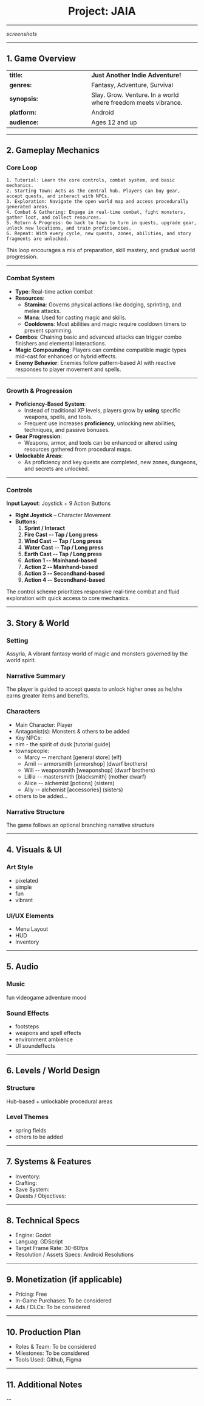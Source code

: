 <h1 align="center"> Project: JAIA </h1>

---

*screenshots*

---

## 1. Game Overview

<table align="center">
	<tr>
		<td width="200"><strong> title: </strong></td>
		<td> <strong> Just Another Indie Adventure! </strong> </td>
	</tr>
	<tr>
 		<td width="200"><strong> genres: </strong></td>
		<td > Fantasy, Adventure, Survival </td>
	</tr>
	<tr>
		<td width="200"><strong> synopsis: </strong></td>
		<td > Slay. Grow. Venture. In a world where freedom meets vibrance. </td>
	</tr>
	<tr>
		<td width="200"><strong> platform: </strong></td>
		<td > Android </td>
	</tr>
	<tr>
		<td width="200"><strong> audience: </strong></td>
		<td > Ages 12 and up </td>
	</tr>
</table>

---

## 2. Gameplay Mechanics

### Core Loop
    1. Tutorial: Learn the core controls, combat system, and basic mechanics.
    2. Starting Town: Acts as the central hub. Players can buy gear, accept quests, and interact with NPCs.
    3. Exploration: Navigate the open world map and access procedurally generated areas.
    4. Combat & Gathering: Engage in real-time combat, fight monsters, gather loot, and collect resources.
    5. Return & Progress: Go back to town to turn in quests, upgrade gear, unlock new locations, and train proficiencies.
    6. Repeat: With every cycle, new quests, zones, abilities, and story fragments are unlocked.

This loop encourages a mix of preparation, skill mastery, and gradual world progression.

---

### Combat System
- **Type**: Real-time action combat
- **Resources**:
	- **Stamina**: Governs physical actions like dodging, sprinting, and melee attacks.
	- **Mana**: Used for casting magic and skills.
	- **Cooldowns**: Most abilities and magic require cooldown timers to prevent spamming.
- **Combos**: Chaining basic and advanced attacks can trigger combo finishers and elemental interactions.
- **Magic Compounding**: Players can combine compatible magic types mid-cast for enhanced or hybrid effects.
- **Enemy Behavior**: Enemies follow pattern-based AI with reactive responses to player movement and spells.

---

### Growth & Progression
- **Proficiency-Based System**:
	- Instead of traditional XP levels, players grow by **using** specific weapons, spells, and tools.
	- Frequent use increases **proficiency**, unlocking new abilities, techniques, and passive bonuses.
- **Gear Progression**:
	- Weapons, armor, and tools can be enhanced or altered using resources gathered from procedural maps.
- **Unlockable Areas**:
	- As proficiency and key quests are completed, new zones, dungeons, and secrets are unlocked.

---

### Controls
**Input Layout**: Joystick + 9 Action Buttons  
- **Right Joystick** – Character Movement  
- **Buttons:**
	1. **Sprint / Interact**
	2. **Fire Cast -- Tap / Long press**
	3. **Wind Cast -- Tap / Long press**
	4. **Water Cast -- Tap / Long press**
	5. **Earth Cast -- Tap / Long press**
	6. **Action 1 -- Mainhand-based**
	7. **Action 2 -- Mainhand-based**
	8. **Action 3 -- Secondhand-based**
 	9. **Action 4 -- Secondhand-based**

The control scheme prioritizes responsive real-time combat and fluid exploration with quick access to core mechanics.

---

## 3. Story & World
### Setting
Assyria, A vibrant fantasy world of magic and monsters governed by the world spirit.

### Narrative Summary
The player is guided to accept quests to unlock higher ones as he/she earns greater items and benefits.

### Characters
- Main Character: Player 
- Antagonist(s): Monsters & others to be added
- Key NPCs:
- nim - the spirit of dusk [tutorial guide]
- townspeople:
	- Marcy -- merchant [general store] (elf)
	- Arnil -- armorsmith [armorshop] (dwarf brothers)
	- Will -- weaponsmith [weaponshop] (dwarf brothers)
	- Lillia -- mastersmith [blacksmith] (mother dwarf)
	- Alice -- alchemist [potions] (sisters)
	- Ally -- alchemist [accessories] (sisters)
- others to be added...

### Narrative Structure
The game follows an optional branching narrative structure

---

## 4. Visuals & UI
### Art Style
- pixelated
- simple
- fun
- vibrant

### UI/UX Elements
- Menu Layout
- HUD
- Inventory

---

## 5. Audio
### Music
fun videogame adventure mood

### Sound Effects
- footsteps
- weapons and spell effects
- environment ambience
- UI soundeffects

---

## 6. Levels / World Design
### Structure
Hub-based + unlockable procedural areas

### Level Themes
- spring fields
- others to be added

---

## 7. Systems & Features
- Inventory:  
- Crafting:  
- Save System:  
- Quests / Objectives:  

---

## 8. Technical Specs
- Engine: Godot 
- Languag:  GDScript
- Target Frame Rate:  30-60fps
- Resolution / Assets Specs:  Android Resolutions

---

## 9. Monetization (if applicable)
- Pricing:  Free
- In-Game Purchases:   To be considered  
- Ads / DLCs:  To be considered

---

## 10. Production Plan
- Roles & Team:  To be considered
- Milestones:  To be considered 
- Tools Used:  Github, Figma  

---

## 11. Additional Notes
--
